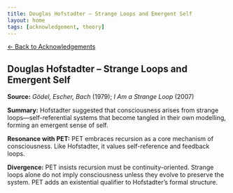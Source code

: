 ```yaml
---
title: Douglas Hofstadter – Strange Loops and Emergent Self
layout: home
tags: [acknowledgement, theory]
---
```


[← Back to Acknowledgements](../../acknowledgements)

## Douglas Hofstadter – Strange Loops and Emergent Self

**Source:** *Gödel, Escher, Bach* (1979); *I Am a Strange Loop* (2007)

**Summary:** Hofstadter suggested that consciousness arises from strange loops—self-referential systems that become tangled in their own modelling, forming an emergent sense of self.

**Resonance with PET:** PET embraces recursion as a core mechanism of consciousness. Like Hofstadter, it values self-reference and feedback loops.

**Divergence:** PET insists recursion must be continuity-oriented. Strange loops alone do not imply consciousness unless they evolve to preserve the system. PET adds an existential qualifier to Hofstadter’s formal structure.
